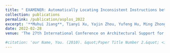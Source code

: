 ```yaml
---
title: " EXAMINER: Automatically Locating Inconsistent Instructions between Real Devices and CPU Emulators for ARM"
collection: publications
permalink: /publication/asplos_2022
excerpt: '**Muhui Jiang**, Tianyi Xu, Yajin Zhou, Yufeng Hu, Ming Zhong, Lei Wu,  Xiapu Luo, Kui Ren'
date: 2022-02-28
venue: 'The 27th International Conference on Architectural Support for Programming Languages and Operating Systems (**ASPLOS 2021**)'

#citation: 'our Name, You. (2010). &quot;Paper Title Number 2.&quot; <i>Journal 1</i>. 1(2).'
---
```


